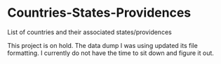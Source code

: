 # Countries-States-Providences
List of countries and their associated states/providences

This project is on hold. The data dump I was using updated its file formatting. I currently do not have the time to sit down and figure it out.
